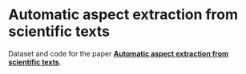 # Automatic aspect extraction from scientific texts
Dataset and code for the paper [**Automatic aspect extraction from scientific texts**](https://arxiv.org/abs/2310.04074).
